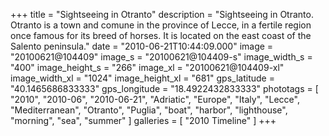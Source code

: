 +++
title = "Sightseeing in Otranto"
description = "Sightseeing in Otranto. Otranto is a town and comune in the province of Lecce, in a fertile region once famous for its breed of horses. It is located on the east coast of the Salento peninsula."
date = "2010-06-21T10:44:09.000"
image = "20100621@104409"
image_s = "20100621@104409-s"
image_width_s = "400"
image_height_s = "266"
image_xl = "20100621@104409-xl"
image_width_xl = "1024"
image_height_xl = "681"
gps_latitude = "40.1465686833333"
gps_longitude = "18.4922432833333"
phototags = [ "2010", "2010-06", "2010-06-21", "Adriatic", "Europe", "Italy", "Lecce", "Mediterranean", "Otranto", "Puglia", "boat", "harbor", "lighthouse", "morning", "sea", "summer" ]
galleries = [ "2010 Timeline" ]
+++
